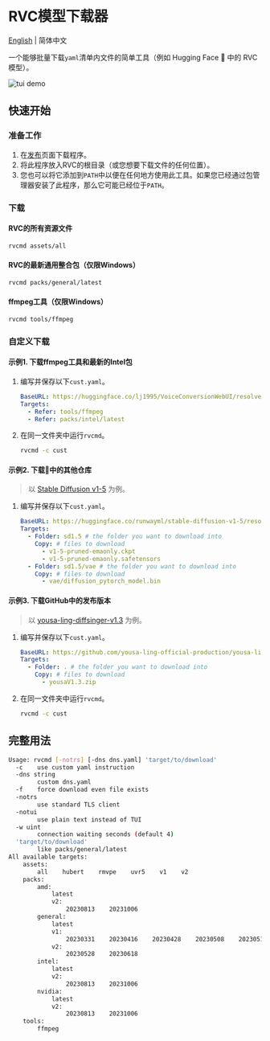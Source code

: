 # RVC模型下载器
[English](README.md) | 简体中文

一个能够批量下载`yaml`清单内文件的简单工具（例如 Hugging Face 🤗 中的 RVC 模型）。

![tui demo](https://github.com/RVC-Project/RVC-Models-Downloader/assets/41315874/faec35ea-b7af-4404-83f3-ecca73da9abc)

## 快速开始
### 准备工作
1. 在[发布](https://github.com/RVC-Project/RVC-Models-Downloader/releases)页面下载程序。
2. 将此程序放入RVC的根目录（或您想要下载文件的任何位置）。
3. 您也可以将它添加到`PATH`中以便在任何地方使用此工具。如果您已经通过包管理器安装了此程序，那么它可能已经位于`PATH`。
### 下载
#### RVC的所有资源文件
```bash
rvcmd assets/all
```
#### RVC的最新通用整合包（仅限Windows）
```bash
rvcmd packs/general/latest
```
#### ffmpeg工具（仅限Windows）
```bash
rvcmd tools/ffmpeg
```
### 自定义下载
#### 示例1. 下载ffmpeg工具和最新的Intel包
1. 编写并保存以下`cust.yaml`。
    ```yaml
    BaseURL: https://huggingface.co/lj1995/VoiceConversionWebUI/resolve/main
    Targets:
      - Refer: tools/ffmpeg
      - Refer: packs/intel/latest
    ```
2. 在同一文件夹中运行`rvcmd`。
    ```bash
    rvcmd -c cust
    ```
#### 示例2. 下载🤗中的其他仓库
> 以 [Stable Diffusion v1-5](https://huggingface.co/runwayml/stable-diffusion-v1-5) 为例。
1. 编写并保存以下`cust.yaml`。
    ```yaml
    BaseURL: https://huggingface.co/runwayml/stable-diffusion-v1-5/resolve/main
    Targets:
      - Folder: sd1.5 # the folder you want to download into
        Copy: # files to download
          - v1-5-pruned-emaonly.ckpt
          - v1-5-pruned-emaonly.safetensors
      - Folder: sd1.5/vae # the folder you want to download into
        Copy: # files to download
          - vae/diffusion_pytorch_model.bin
    ```
#### 示例3. 下载GitHub中的发布版本
> 以 [yousa-ling-diffsinger-v1.3](https://github.com/yousa-ling-official-production/yousa-ling-diffsinger-v1/releases/tag/v1.3) 为例。
1. 编写并保存以下`cust.yaml`。
    ```yaml
    BaseURL: https://github.com/yousa-ling-official-production/yousa-ling-diffsinger-v1/releases/download/v1.3
    Targets:
      - Folder: . # the folder you want to download into
        Copy: # files to download
          - yousaV1.3.zip
    ```
2. 在同一文件夹中运行`rvcmd`。
    ```bash
    rvcmd -c cust
    ```
## 完整用法
```bash
Usage: rvcmd [-notrs] [-dns dns.yaml] 'target/to/download'
  -c    use custom yaml instruction
  -dns string
        custom dns.yaml
  -f    force download even file exists
  -notrs
        use standard TLS client
  -notui
        use plain text instead of TUI
  -w uint
        connection waiting seconds (default 4)
  'target/to/download'
        like packs/general/latest
All available targets:
    assets:
        all    hubert    rmvpe    uvr5    v1    v2
    packs:
        amd:
            latest
            v2:
                20230813    20231006
        general:
            latest
            v1:
                20230331    20230416    20230428    20230508    20230513    20230516    20230717
            v2:
                20230528    20230618
        intel:
            latest
            v2:
                20230813    20231006
        nvidia:
            latest
            v2:
                20230813    20231006
    tools:
        ffmpeg
```
